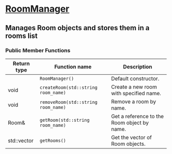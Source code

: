 # [RoomManager](https://github.com/DangeL187/DCSL/blob/main/include/Server/RoomManager.h)
## Manages Room objects and stores them in a rooms list

### Public Member Functions
| Return type | Function name | Description |
| ----------- | ------------- | ----------- |
| | `RoomManager()` | Default constructor. |
| void | `createRoom(std::string room_name)` | Create a new room with specified name. |
| void | `removeRoom(std::string room_name)` | Remove a room by name. |
| Room& | `getRoom(std::string room_name)` | Get a reference to the Room object by name. |
| std::vector<Room> | `getRooms()` | Get the vector of Room objects. |
